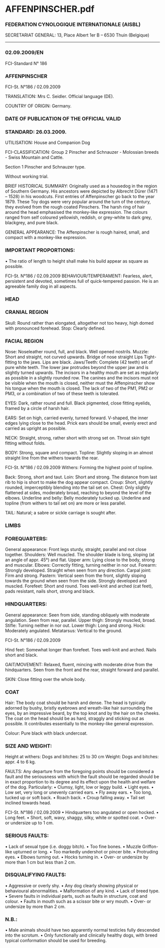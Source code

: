 # AFFENPINSCHER.pdf


### FEDERATION CYNOLOGIQUE INTERNATIONALE (AISBL)


SECRETARIAT GENERAL: 13, Place Albert 1er  B – 6530 Thuin (Belgique)
______________________________________________________________________________

### 02.09.2009/EN



FCI-Standard N° 186


### AFFENPINSCHER




FCI-St. N°186 / 02.09.2009

TRANSLATION: Mrs C. Seidler.  Official language (DE).

COUNTRY OF ORIGIN:  Germany.

### DATE OF PUBLICATION OF THE OFFICIAL VALID



### STANDARD: 26.03.2009.



UTILISATION:  House and Companion Dog

FCI-CLASSIFICATION: Group 2
Pinscher and Schnauzer -
Molossian breeds - Swiss
Mountain and Cattle.

Section 1
Pinscher and Schnauzer
type.

Without working trial.

BRIEF HISTORICAL SUMMARY: Originally used as a
housedog in the region of Southern Germany. His ancestors were
depicted by Albrecht Dürer (1471 – 1528) in his woodcuts. First
entries of Affenpinscher go back to the year 1879. These Toy dogs
were very popular around the turn of the century, they evolved from
the rough coated Pinschers. The harsh ring of hair around the head
emphasised the monkey-like expression. The colours ranged from
self coloured yellowish, reddish, or grey-white to dark grey, blackgrey, and pure black.

GENERAL APPEARANCE: The Affenpinscher is rough haired,
small, and compact with a monkey-like expression.

### IMPORTANT PROPORTIONS:


•
The ratio of length to height shall make his build appear as
square as possible.




FCI-St. N°186 / 02.09.2009
BEHAVIOUR/TEMPERAMENT: Fearless, alert, persistent and
devoted, sometimes full of quick-tempered passion. He is an
agreeable family dog in all aspects.

### HEAD



### CRANIAL REGION


Skull: Round rather than elongated, altogether not too heavy, high
domed with pronounced forehead.
Stop: Clearly defined.

### FACIAL REGION



Nose: Noseleather round, full, and black. Well opened nostrils.
Muzzle: Short and straight, not curved upwards. Bridge of nose
straight
Lips Tight-fitting to the jaws. Lips are black.
Jaws/Teeth: Complete (42 teeth) set of pure white teeth.  The lower
jaw protrudes beyond the upper jaw and is slightly turned upwards.
The incisors in a healthy mouth are set as regularly as possible in a
slightly rounded row. The canines and the incisors must not be
visible when the mouth is closed, neither must the Affenpinscher
show his tongue when the mouth is closed.  The lack of two of the
PM1, PM2 or PM3, or a combination of two of these teeth is
tolerated.

EYES:  Dark, rather round and full. Black pigmented, close fitting
eyelids, framed by a circle of harsh hair.

EARS: Set on high, carried evenly, turned forward. V-shaped, the
inner edges lying close to the head. Prick ears should be small,
evenly erect and carried as upright as possible.

NECK: Straight, strong, rather short with strong set on.  Throat skin
tight fitting without folds.

BODY: Strong, square and compact.
Topline:  Slightly sloping in an almost straight line from the withers
towards the rear.


FCI-St. N°186 / 02.09.2009
Withers: Forming the highest point of topline.

Back: Strong, short and taut.
Loin: Short and strong. The distance from last rib to hip is short to
make the dog appear compact.
Croup: Short, slightly rounded, imperceptibly blending into the tail
set on.
Chest: Only slightly flattened at sides, moderately broad, reaching to
beyond the level of the elbows.
Underline and belly: Belly moderately tucked up. Underline and
topline (from withers to tail set on) are more or less parallel.

TAIL: Natural; a sabre or sickle carriage is sought after.

### LIMBS



### FOREQUARTERS:


General appearance: Front legs sturdy, straight, parallel and not close
together.
Shoulders: Well muscled. The shoulder blade is long, sloping (at an
angle of appr. 45°) and flat.
Upper arm: Lying close to the body, strong and muscular.
Elbows: Correctly fitting, turning neither in nor out.
Forearm: Strongly developed. Straight when seen from any direction.
Carpal joint: Firm and strong.
Pastern: Vertical seen from the front, slightly sloping towards the
ground when seen from the side. Strongly developed and muscled.
Forefeet: Short and round. Toes well-knit and arched (cat feet), pads
resistant, nails short, strong and black.

### HINDQUARTERS:


General appearance: Seen from side, standing obliquely with
moderate angulation. Seen from rear, parallel.
Upper thigh: Strongly muscled, broad.
Stifle: Turning neither in nor out.
Lower thigh: Long and strong.
Hock: Moderately angulated.
Metatarsus: Vertical to the ground.


FCI-St. N°186 / 02.09.2009

Hind feet: Somewhat longer than forefeet. Toes well-knit and arched.
Nails short and black.

GAIT/MOVEMENT: Relaxed, fluent, mincing with moderate drive
from the hindquarters. Seen from the front and the rear, straight
forward and parallel.

SKIN: Close fitting over the whole body.

### COAT



Hair: The body coat should be harsh and dense. The head is typically
adorned by bushy, bristly eyebrows and wreath-like hair surrounding
the eyes, by an impressive beard, by the top knot and by the hair on
the cheeks. The coat on the head should be as hard, straggly and
sticking out as possible. It contributes essentially to the monkey-like
general expression.

Colour: Pure black with black undercoat.

### SIZE AND WEIGHT:


Height at withers:    Dogs and bitches: 25 to 30 cm
Weight:                    Dogs and bitches: appr. 4 to 6 kg.

FAULTS: Any departure from the foregoing points should be
considered a fault and the seriousness with which the fault should be
regarded should be in exact proportion to its degree and its effect
upon the health and welfare of the dog.  Particularly:
•
Clumsy, light, low or leggy build.
•
Light eyes.
•
Low set, very long or unevenly carried ears.
•
Fly away ears.
•
Too long, tucked up or soft back.
•
Roach back.
•
Croup falling away.
•
Tail set inclined towards head.


FCI-St. N°186 / 02.09.2009
•
Hindquarters too angulated or open hocked.
•
Long feet.
•
Short, soft, wavy, shaggy, silky, white or spotted coat.
•
Over- or undersize up to 1 cm.

### SERIOUS FAULTS:


•
Lack of sexual type (i.e. doggy bitch).
•
Too fine bones.
•
Muzzle Griffon-like upturned or long.
•
Too markedly undershot or pincer bite.
•
Protruding eyes.
•
Elbows turning out.
•
Hocks turning in.
•
Over- or undersize by more than 1 cm but less than 2 cm.

### DISQUALIFYING FAULTS:


•  Aggressive or overly shy.
•  Any dog clearly showing physical or behavioural abnormalities.
•  Malformation of any kind.
•  Lack of breed type.
•  Severe faults in individual parts, such as faults in structure, coat
and colour.
•  Faults in mouth such as a scissor bite or wry mouth.
•  Over- or undersize by more than 2 cm.

### N.B.:


•
Male animals should have two apparently normal testicles fully
descended into the scrotum.
•
Only functionally and clinically healthy dogs, with breed
typical conformation should be used for breeding.







